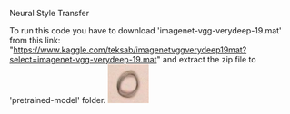 Neural Style Transfer

To run this code you have to download 'imagenet-vgg-verydeep-19.mat' from this link: "https://www.kaggle.com/teksab/imagenetvggverydeep19mat?select=imagenet-vgg-verydeep-19.mat"
and extract the zip file to 'pretrained-model' folder.
![alt text](https://github.com/sachin327/Handwritting-digit-recognizer/blob/master/0.jpg)
